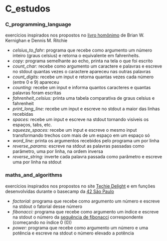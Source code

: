 # C_estudos

  ### C_programming_language

  exercícios inspirados nos propostos no [livro homônimo](https://pt.wikipedia.org/wiki/The_C_Programming_Language) de Brian W. Kernighan e Dennis M. Ritchie

  * _celsius_to_fahr:_ programa que recebe como argumento um número inteiro (graus celsius) e retorna o equivalente em fahrenheits.
  * _copy:_ programa semelhante ao echo, printa na tela o que foi escrito
  * _count_char:_ recebe como argumento um caractere e palavras e escreve no stdout quantas vezes o caractere apareceu nas outras palavras
  * _count_digits:_ recebe um input e retorna quantas vezes cada número (entre 0 e 9) apareceu
  * _counting:_ recebe um input e informa quantos caracteres e quantas palavras foram escritas
  * _fahrenheit_celsius:_ printa uma tabela comparativa de graus celsius e fahrenheit
  * _print_long_line:_ recebe um input e escreve no stdout a maior das linhas recebidas
  * _spaces:_ recebe um input e escreve na stdout tornando visíveis os espaços, tabs, etc.
  * _squeeze_spaces:_ recebe um input e escreve o mesmo input transformando trechos com mais de um espaço em um espaço só
  * _word_line:_ printa os argumentos recebidos pelo programa um por linha
  * _reverse_params:_ escreve na stdout as palavras passadas como parâmetro, uma por linha, na ordem inversa
  * _reverse_string:_ inverte cada palavra passada como parâmetro e escreve uma por linha na stdout

  ### maths_and_algorithms

  exercícios inspirados nos propostos no site [Techie Delight](https://www.techiedelight.com/list-of-problems/) e em funções desenvolvidas durante o basecamp da [42 São Paulo](https://www.42sp.org.br/)

  * _factorial:_ programa que recebe como argumento um número e escreve na stdout o fatorial desse número
  * _fibonacci:_ programa que recebe como argumento um índice e escreve na stdout o número da [sequência de fibonacci](https://pt.wikipedia.org/wiki/Sequ%C3%AAncia_de_Fibonacci) correspondente (começando no índice 0 (0))
  * _power:_ programa que recebe como argumento um número e uma potência e escreve na stdout o número elevado a potência
